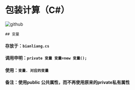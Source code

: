 # 包装计算（C#）
![github](https://img.shields.io/badge/github-snowdreams1006-brightgreen.svg)


	## 变量

#### 存放于：`bianliang.cs`
#### 调用申明：`private 变量 变量=new 变量();`
#### 使用：`变量. 对应的变量`
#### 备注：使用public 公共属性，而不再使用原来的private私有属性
